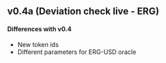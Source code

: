 ## v0.4a (Deviation check live - ERG)

#### Differences with v0.4 

- New token ids
- Different parameters for ERG-USD oracle
